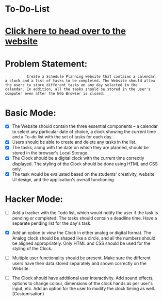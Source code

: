 # To-Do-List

# [Click here to head over to the website](https://suba1210.github.io/To-Do-List/)

# Problem Statement:
              Create a Schedule Planning website that contains a calendar, a clock and a list of tasks to be completed. The Website should allow the users to store different tasks on any day selected in the calendar. In addition, all the tasks should be stored in the user's computer even after the Web Browser is closed.

# Basic Mode:
- [x] The Website should contain the three essential components – a calendar to select any particular date of choice, a clock showing the current time and a To-do list with the set of tasks for each day.
- [x] Users should be able to create and delete any tasks in the list.
- [x] The tasks, along with the date on which they are planned, should be stored in the browser's Local Storage.
- [x] The Clock should be a digital clock with the current time correctly displayed. The styling of the Clock should be done using HTML and CSS only. 
- [x] The task would be evaluated based on the students' creativity, website UI design, and the application's overall functioning.

# Hacker Mode:
- [ ] Add a tracker with the Todo list, which would notify the user if the task is pending or completed. The tasks should contain a deadline time. Have a separate pending list for the day's task.
- [x] Add an option to view the Clock in either analog or digital format. The Analog clock should be shaped like a circle, and all the numbers should be aligned appropriately. Only HTML and CSS should be used for the styling of the Clock.
- [ ] Multiple user functionality should be present. Make sure the different users have their data stored separately and shown correctly on the Website.
- [ ] The Clock should have additional user interactivity. Add sound effects, options to change colour, dimensions of the clock hands as per user's input, etc. Add an option for the user to modify the clock timing as well.(Customisation)




